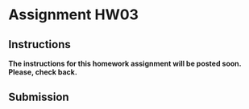 # Assignment HW03
## Instructions
**The instructions for this homework assignment will be posted soon. Please, check back.**

## Submission
